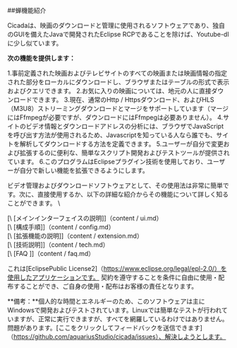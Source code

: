 ##蝉機能紹介

Cicadaは、映画のダウンロードと管理に使用されるソフトウェアであり、独自のGUIを備えたJavaで開発されたEclipse RCPであることを除けば、Youtube-dlに少し似ています。



**次の機能を提供します：**



1.事前定義された映画およびテレビサイトのすべての映画または映画情報の指定された部分をローカルにダウンロードし、ブラウザまたはテーブルの形式で表示およびクエリできます。
2.お気に入りの映画については、地元の人に直接ダウンロードできます。
3.現在、通常のHttp / Httpsダウンロード、およびHLS（M3U8）ストリーミングダウンロードとマージをサポートしています（マージにはFfmpegが必要ですが、ダウンロードにはFfmpegは必要ありません）。
4.サイトのビデオ情報とダウンロードアドレスの分析には、ブラウザでJavaScriptを呼び出す方法が使用されるため、Javascriptを知っている人なら誰でも、サイトを解析してダウンロードする方法を定義できます。
5.ユーザーが自分で変更および拡張するのに便利な、簡単なスクリプト開発およびテストツールが提供されています。
6.このプログラムはEclipseプラグイン技術を使用しており、ユーザーが自分で新しい機能を拡張できるようにします。



ビデオ管理およびダウンロードソフトウェアとして、その使用法は非常に簡単です。次に、直接使用するか、以下の詳細な紹介からその機能について詳しく知ることができます。 \



[\ [メインインターフェイスの説明\]]（content / ui.md）\
[\ [構成手順\]]（content / config.md）\
[\ [拡張機能の説明\]]（content / extension.md）\
[\ [技術説明\]]（content / tech.md）\
[\ [FAQ \]]（content / faq.md）



これは[EclipsePublic License2]（https://www.eclipse.org/legal/epl-2.0/）を使用したアプリケーションです。
契約を遵守することを条件に自由に使用・配布することができ、ご自身の使用・配布はお客様の責任となります。


**備考：**個人的な時間とエネルギーのため、このソフトウェアは主にWindowsで開発およびテストされています。Linuxでは簡単なテストが行​​われていますが、正常に実行できますが、すべてを網羅しているわけではありません。問題があります。[ここをクリックしてフィードバックを送信できます]（https://github.com/aquariusStudio/cicada/issues）、解決しようとします。